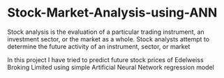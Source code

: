 # Stock-Market-Analysis-using-ANN

Stock analysis is the evaluation of a particular trading instrument, an investment sector, or the market as a whole. Stock analysts attempt to determine the future activity of an instrument, sector, or market

In this project I have tried to predict future stock prices of Edelweiss Broking Limited using simple Artificial Neural Network regression model

